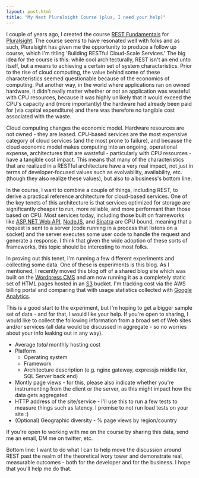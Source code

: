 ```yaml
---
layout: post.html
title: "My Next Pluralsight Course (plus, I need your help)"
---
```

I couple of years ago, I created the course [REST Fundamentals](http://pluralsight.com/training/Courses/TableOfContents/rest-fundamentals) for [Pluralsight](http://pluralsight.com). The course seems to have resonated well with folks and as such, Pluralsight has given me the opportunity to produce a follow up course, which I'm titling 'Building RESTful Cloud-Scale Services.' The big idea for the course is this: while cool architecturally, REST isn't an end unto itself, but a means to achieving a certain set of system characteristics. Prior to the rise of cloud computing, the value behind some of these characteristics seemed questionable because of the economics of computing. Put another way, in the world where applications ran on owned hardware, it didn't really matter whether or not an application was wasteful with CPU resources, because it was highly unlikely that it would exceed the CPU's capacity and (more importantly) the hardware had already been paid for (via capital expenditure) and there was therefore no tangible cost associated with the waste.

Cloud computing changes the economic model. Hardware resources are not owned - they are leased. CPU-based services are the most expensive category of cloud services (and the most prone to failure), and because the cloud economic model makes computing into an ongoing, operational expense, architectures that are wasteful - particularly with CPU resources - have a tangible cost impact. This means that many of the characteristics that are realized in a RESTful architecture have a very real impact, not just in terms of developer-focused values such as evolvability, availability, etc. (though they also realize these values), but also to a business's bottom line.

In the course, I want to combine a couple of things, including REST, to derive a practical reference architecture for cloud-based services. One of the key tenets of this architecture is that services optimized for storage are significantly cheaper to run, more reliable, and more performant than those based on CPU. Most services today, including those built on frameworks like [ASP.NET Web API](http://asp.net/web-api), [NodeJS](http://nodejs.org/), and [Sinatra](http://www.sinatrarb.com/) are CPU bound, meaning that a request is sent to a server (code running in a process that listens on a socket) and the server executes some user code to handle the request and generate a response. I think that given the wide adoption of these sorts of frameworks, this topic should be interesting to most folks.

In proving out this tenet, I'm running a few different experiments and collecting some data. One of these is experiments is this blog. As I mentioned, I recently moved this blog off of a shared blog site which was built on the [Wordpress CMS](http://wordpress.com/) and am now running it as a completely static set of HTML pages hosted in an [S3](http://aws.amazon.com/s3/) bucket. I'm tracking cost via the AWS billing portal and comparing that with usage statistics collected with [Google Analytics](http://google.com/analytics). 

This is a good start to the experiment, but I'm hoping to get a bigger sample set of data - and for that, I would like your help. If you're open to sharing, I would like to collect the following information from a broad set of Web sites and/or services (all data would be discussed in aggregate - so no worries about your info leaking out in any way).

* Average _total_ monthly hosting cost
* Platform
    * Operating system
    * Framework
    * Architecture description (e.g. nginx gateway, expressjs middle tier, SQL Server back end)
* Montly page views - for this, please also indicate whether you're instrumenting from the client or the server, as this might impact how the data gets aggregated
* HTTP address of the site/service - I'll use this to run a few tests to measure things such as latency. I promise to not run load tests on your site :)
* (Optional) Geographic diversity - % page views by region/country

If you're open to working with me on the course by sharing this data, send me an email, DM me on twitter, etc. 

Bottom line: I want to do what I can to help move the discussion around REST past the realm of the theoretical ivory tower and demonstrate real, measurable outcomes - both for the developer and for the business. I hope that you'll help me do that.